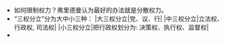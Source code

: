- 如何限制权力？弗里德曼认为最好的办法就是分散权力。
- “三权分立”分为大中小三种： 
  |大三权分立|党、议、行| 
  |中三权分立|立法权、行政权, 司法权| 
  |小三权分立|把行政权划分为: 决策权、执行权、监督权|
-